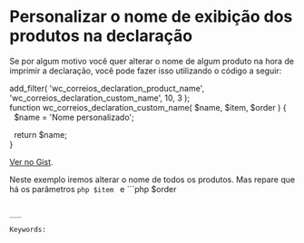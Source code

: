 # Personalizar o nome de exibição dos produtos na declaração

Se por algum motivo você quer alterar o nome de algum produto na hora de imprimir a declaração, você pode fazer isso utilizando o código a seguir:  

add\_filter( 'wc\_correios\_declaration\_product\_name', 'wc\_correios\_declaration\_custom\_name', 10, 3 );  
function wc\_correios\_declaration\_custom\_name( $name, $item, $order ) {  
  $name = 'Nome personalizado';

  return $name;  
}

[Ver no Gist](http://gist.github.com/fernandoacosta/03b405792ae85f869af13d1033b13b30#file-functions-php).

Neste exemplo iremos alterar o nome de todos os produtos. Mas repare que há os parâmetros ```php
$item
``` e ```php
$order
```, então você pode criar regras avançadas, caso precise.

___

Keywords: